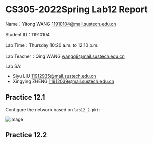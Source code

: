 # CS305-2022Spring Lab12 Report
Name：Yitong WANG 11910104@mail.sustech.edu.cn

Student ID：11910104

Lab Time：Thursday 10:20 a.m. to 12:10 p.m.

Lab Teacher：Qing WANG wangq9@mail.sustech.edu.cn

Lab SA:
- Siyu LIU 11912935@mail.sustech.edu.cn
- Xingying ZHENG 11912039@mail.sustech.edu.cn

## Practice 12.1
Configure the network based on `lab12_2.pkt`:

![image](https://user-images.githubusercontent.com/64548919/167988528-a0a6a82c-b544-4bd9-a7aa-fb3be35da597.png)

## Practice 12.2
